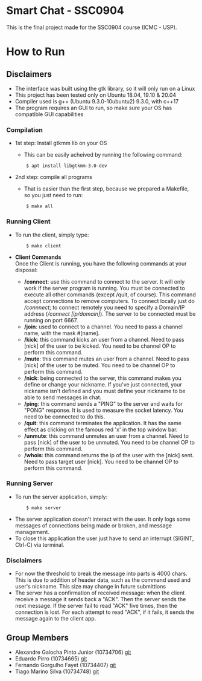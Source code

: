 # Smart Chat - SSC0904
This is the final project made for the SSC0904 course (ICMC - USP).

# How to Run
## Disclaimers
- The interface was built using the gtk library, so it will only run on a Linux
- This project has been tested only on Ubuntu 18.04, 19.10 & 20.04
- Compiler used is g++ (Ubuntu 9.3.0-10ubuntu2) 9.3.0, with c++17
- The program requires an GUI to run, so make sure your OS has compatible GUI capabilities

### Compilation
* 1st step: Install gtkmm lib on your OS
    * This can be easily acheived by running the following command:
    ```
        $ apt install libgtkmm-3.0-dev
    ```

* 2nd step: compile all programs
    * That is easier than the first step, because we prepared a Makefile, so you just need to run:
    ```
        $ make all
    ```

### Running Client
* To run the client, simply type:
    ```
        $ make client
    ```

* **Client Commands**  
Once the Client is running, you have the following commands at your disposal:
    * **/connect**: use this command to connect to the server. It will only work if the server program is running. You must be connected to execute all other commands (except /quit, of course). This command accept connections to remove computers. To connect locally just do */connnect*; to connect remotely you need to specify a Domain/IP address (*/connect [ip/domain]*). The server to be connected must be running on port 6667.
    * **/join**: used to connect to a channel. You need to pass a channel name, with the mask #[name].
    * **/kick**: this command kicks an user from a channel. Need to pass [nick] of the user to be kicked. You need to be channel OP to perform this command.
    * **/mute**: this command mutes an user from a channel. Need to pass [nick] of the user to be muted. You need to be channel OP to perform this command.
    * **/nick**: being connected to the server, this command makes you define or change your nickname. If you've just connected, your nickname isn't defined and you must define your nickname to be able to send messages in chat.
    * **/ping**: this command sends a "PING" to the server and waits for "PONG" response. It is used to measure the socket latency. You need to be connected to do this.
    * **/quit**: this command terminates the application. It has the same effect as clicking on the famous red 'x' in the top window bar.
    * **/unmute**: this command unmutes an user from a channel. Need to pass [nick] of the user to be unmuted. You need to be channel OP to perform this command.
    * **/whois**: this command returns the ip of the user with the [nick] sent. Need to pass target user [nick]. You need to be channel OP to perform this command.

### Running Server
* To run the server application, simply:
    ```
        $ make server
    ```
* The server application doesn't interact with the user. It only logs some messages of connections being made or broken, and message management.  
* To close this application the user just have to send an interrupt (SIGINT, Ctrl-C) via terminal.

### Disclaimers
* For now the threshold to break the message into parts is 4000 chars. This is due to addition of header data, such as the command used and user's nickname. This size may change in future submittions
* The server has a confirmation of received message: when the client receive a message it sends back a "ACK". Then the server sends the next message. If the server fail to read "ACK" five times, then the connection is lost. For each attempt to read "ACK", if it fails, it sends the message again to the client app. 

## Group Members
* Alexandre Galocha Pinto Junior (10734706) [git](https://github.com/alexandregjr)  
* Eduardo Pirro (10734665) [git](https://github.com/EdPirro)  
* Fernando Gorgulho Fayet (10734407) [git](https://github.com/fergorgs)
* Tiago Marino Silva (10734748) [git](https://github.com/firewall1011)
